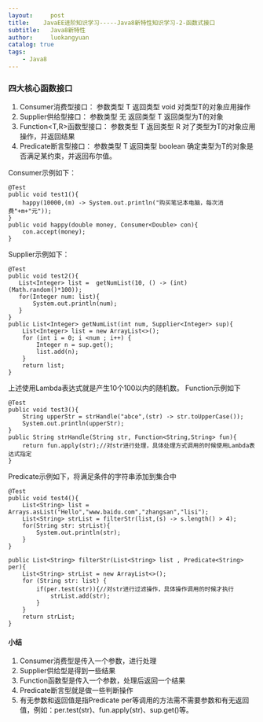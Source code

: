 ```yaml
---
layout:     post
title:    JavaEE进阶知识学习-----Java8新特性知识学习-2-函数式接口
subtitle:   Java8新特性
author:     luokangyuan
catalog: true
tags:
    - Java8
---
```

### 四大核心函数接口
1. Consumer<T>消费型接口： 参数类型 T  返回类型 void 对类型T的对象应用操作
2. Supplier<T>供给型接口： 参数类型 无 返回类型 T 返回类型为T的对象
3. Function<T,R>函数型接口： 参数类型 T 返回类型 R 对了类型为T的对象应用操作，并返回结果
4. Predicate<T>断言型接口： 参数类型 T 返回类型 boolean 确定类型为T的对象是否满足某约束，并返回布尔值。

Consumer示例如下：

	@Test
	public void test1(){
	    happy(10000,(m) -> System.out.println("购买笔记本电脑，每次消费"+m+"元"));
	}
	public void happy(double money, Consumer<Double> con){
	    con.accept(money);
	}
Supplier示例如下：

	@Test
	public void test2(){
	   List<Integer> list =  getNumList(10, () -> (int)(Math.random()*100));
	   for(Integer num: list){
	       System.out.println(num);
	   }
	}
	public List<Integer> getNumList(int num, Supplier<Integer> sup){
	    List<Integer> list = new ArrayList<>();
	    for (int i = 0; i <num ; i++) {
	        Integer n = sup.get();
	        list.add(n);
	    }
	    return list;
	}
上述使用Lambda表达式就是产生10个100以内的随机数。
Function示例如下

	@Test
	public void test3(){
	    String upperStr = strHandle("abce",(str) -> str.toUpperCase());
	    System.out.println(upperStr);
	}
	public String strHandle(String str, Function<String,String> fun){
	    return fun.apply(str);//对str进行处理，具体处理方式调用的时候使用Lambda表达式指定
	}
Predicate示例如下，将满足条件的字符串添加到集合中
	
	@Test
	public void test4(){
	    List<String> list = Arrays.asList("Hello","www.baidu.com","zhangsan","lisi");
	    List<String> strList = filterStr(list,(s) -> s.length() > 4);
	    for(String str: strList){
	        System.out.println(str);
	    }
	}
	
	public List<String> filterStr(List<String> list , Predicate<String> per){
	    List<String> strList = new ArrayList<>();
	    for (String str: list) {
	        if(per.test(str)){//对str进行过滤操作，具体操作调用的时候才执行
	            strList.add(str);
	        }
	    }
	    return strList;
	}
#### 小结
1. Consumer消费型是传入一个参数，进行处理
2. Supplier供给型是得到一些结果
2. Function函数型是传入一个参数，处理后返回一个结果
3. Predicate断言型就是做一些判断操作
4. 有无参数和返回值是指Predicate<String> per等调用的方法需不需要参数和有无返回值，例如：per.test(str)、fun.apply(str)、sup.get()等。
